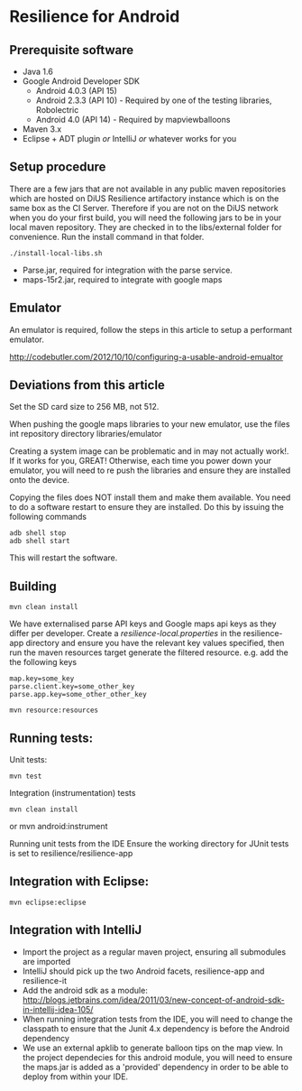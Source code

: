 Resilience for Android
======================

Prerequisite software
---------------------

* Java 1.6
* Google Android Developer SDK
	* Android 4.0.3 (API 15)
	* Android 2.3.3 (API 10) - Required by one of the testing libraries, Robolectric
	* Android 4.0 (API 14) - Required by mapviewballoons
* Maven 3.x
* Eclipse + ADT plugin *or* IntelliJ *or* whatever works for you


Setup procedure
----------------
There are a few jars that are not available in any public maven repositories which are hosted on DiUS Resilience artifactory instance which is on the same box as the CI Server.  Therefore if you are not on the DiUS network when you do your first build, you will need the following jars to be in your local maven repository.  They are checked in to the libs/external folder for convenience.  Run the install command in that folder.

	./install-local-libs.sh

  * Parse.jar, required for integration with the parse service.
  * maps-15r2.jar, required to integrate with google maps

Emulator
--------
  An emulator is required, follow the steps in this article to setup a performant emulator.

  http://codebutler.com/2012/10/10/configuring-a-usable-android-emualtor

  Deviations from this article
  ----------------------------

  Set the SD card size to 256 MB, not 512.
  
  When pushing the google maps libraries to your new emulator, use the files int repository directory libraries/emulator
  
  Creating a system image can be problematic and in may not actually work!.  
  If it works for you, GREAT!  Otherwise, each time you power down your emulator, you will need to re push the libraries and  ensure they are installed onto the device. 

  Copying the files does NOT install them and make them available.  You need to do a software restart to ensure they are installed.  Do this by issuing the following commands
	
	adb shell stop
	adb shell start
	
  This will restart the software.

Building
--------

	mvn clean install
	
  We have externalised parse API keys and Google maps api keys as they differ per developer.  Create a *resilience-local.properties* in the resilience-app directory and ensure you have the relevant key values specified, then run the maven resources target generate the filtered resource. e.g. add the the following keys

	map.key=some_key
	parse.client.key=some_other_key
	parse.app.key=some_other_other_key

	mvn resource:resources


Running tests:
--------------

  Unit tests:

    mvn test

  Integration (instrumentation) tests

    mvn clean install 
  or 
	mvn android:instrument

  Running unit tests from the IDE
	Ensure the working directory for JUnit tests is set to resilience/resilience-app


Integration with Eclipse:
-------------------------

    mvn eclipse:eclipse


Integration with IntelliJ
-------------------------
  * Import the project as a regular maven project, ensuring all submodules are imported
  * IntelliJ should pick up the two Android facets, resilience-app and resilience-it
  * Add the android sdk as a module: http://blogs.jetbrains.com/idea/2011/03/new-concept-of-android-sdk-in-intellij-idea-105/
  * When running integration tests from the IDE, you will need to change the classpath to ensure that the Junit 4.x dependency is before the Android dependency
  * We use an external apklib to generate balloon tips on the map view.  In the project dependecies for this android module, you will need to ensure the maps.jar is added as a 'provided' dependency in order to be able to deploy from within your IDE.